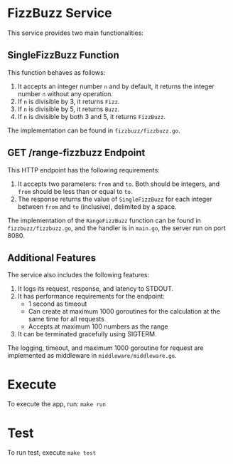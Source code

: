 # FizzBuzz Service

This service provides two main functionalities:

## SingleFizzBuzz Function

This function behaves as follows:

1. It accepts an integer number `n` and by default, it returns the integer number `n` without any operation.
2. If `n` is divisible by 3, it returns `Fizz`.
3. If `n` is divisible by 5, it returns `Buzz`.
4. If `n` is divisible by both 3 and 5, it returns `FizzBuzz`.

The implementation can be found in `fizzbuzz/fizzbuzz.go`.

## GET /range-fizzbuzz Endpoint

This HTTP endpoint has the following requirements:

1. It accepts two parameters: `from` and `to`. Both should be integers, and `from` should be less than or equal to `to`.
2. The response returns the value of `SingleFizzBuzz` for each integer between `from` and `to` (inclusive), delimited by a space.

The implementation of the `RangeFizzBuzz` function can be found in `fizzbuzz/fizzbuzz.go`, and the handler is in `main.go`, the server run on port 8080.

## Additional Features

The service also includes the following features:

1. It logs its request, response, and latency to STDOUT.
2. It has performance requirements for the endpoint:
   - 1 second as timeout
   - Can create at maximum 1000 goroutines for the calculation at the same time for all requests
   - Accepts at maximum 100 numbers as the range
3. It can be terminated gracefully using SIGTERM.

The logging, timeout, and maximum 1000 goroutine for request are implemented as middleware in `middleware/middleware.go`.

# Execute
To execute the app, run: `make run`

# Test
To run test, execute `make test`